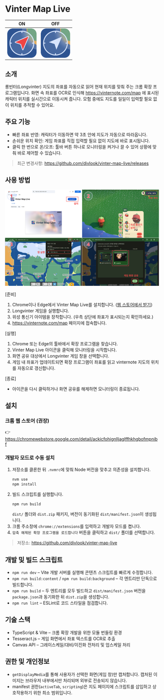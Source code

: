 # Vinter Map Live

| ON | OFF |
| - | - |
| <img src="./public/icons/icon-active@128w.png" alt="Vinter Map Live 아이콘" width="96" height="96" /> | <img src="./public/icons/icon@128w.png" alt="Vinter Map Live 아이콘" width="96" height="96" /> |

## 소개

롱빈터(Longvinter) 지도의 좌표를 자동으로 읽어 현재 위치를 맞춰 주는 크롬 확장 프로그램입니다.
화면 속 좌표를 OCR로 인식해 https://vinternote.com/map 에 표시된 캐릭터 위치를 실시간으로 이동시켜 줍니다.
모험 중에도 지도를 일일이 입력할 필요 없이 위치를 추적할 수 있어요.

## 주요 기능

- 빠른 좌표 반영: 캐릭터가 이동하면 약 3초 안에 지도가 자동으로 따라옵니다.
- 손쉬운 위치 확인: 게임 좌표를 직접 입력할 필요 없이 지도에 바로 표시됩니다.
- 클릭 한 번으로 온/오프: 툴바 버튼 하나로 모니터링을 켜거나 끌 수 있어 상황에 맞춰 바로 제어할 수 있습니다.

> 최근 변경사항: https://github.com/divlook/vinter-map-live/releases

## 사용 방법

![user manual](attachments/user_manual_1280x800.jpg)

[준비]
1. Chrome이나 Edge에서 Vinter Map Live를 설치합니다. ([웹 스토어에서 받기](https://chromewebstore.google.com/detail/ackicfohignlljaglffhkhgbofmpnibf))
2. Longvinter 게임을 실행합니다.
3. 위성 통신기 아이템을 장착합니다. (우측 상단에 좌표가 표시되는지 확인하세요.)
4. https://vinternote.com/map 페이지에 접속합니다.

[실행]
1. Chrome 또는 Edge의 툴바에서 확장 프로그램을 찾습니다.
2. Vinter Map Live 아이콘을 클릭해 모니터링을 시작합니다.
3. 화면 공유 대상에서 Longvinter 게임 창을 선택합니다.
4. 게임 내 좌표가 업데이트되면 확장 프로그램이 좌표를 읽고 vinternote 지도의 위치를 자동으로 갱신합니다.

[종료]
- 아이콘을 다시 클릭하거나 화면 공유를 해제하면 모니터링이 종료됩니다.

## 설치

### 크롬 웹 스토어 (권장)

👉 https://chromewebstore.google.com/detail/ackicfohignlljaglffhkhgbofmpnibf

### 개발자 모드로 수동 설치

1. 저장소를 클론한 뒤 `.nvmrc`에 맞춰 Node 버전을 맞추고 의존성을 설치합니다.
   ```bash
   nvm use
   npm install
   ```
2. 빌드 스크립트를 실행합니다.
   ```bash
   npm run build
   ```
   `dist/` 폴더와 `dist.zip` 패키지, 버전이 동기화된 `dist/manifest.json`이 생성됩니다.
3. 크롬 주소창에 `chrome://extensions`를 입력하고 개발자 모드를 켭니다.
4. `압축 해제된 확장 프로그램을 로드합니다` 버튼을 클릭하고 `dist/` 폴더를 선택합니다.

> 저장소: https://github.com/divlook/vinter-map-live

## 개발 및 빌드 스크립트

- `npm run dev` – Vite 개발 서버를 실행해 콘텐츠 스크립트를 빠르게 수정합니다.
- `npm run build:content` / `npm run build:background` – 각 엔트리만 단독으로 빌드합니다.
- `npm run build` – 두 엔트리를 모두 빌드하고 `dist/manifest.json` 버전을 `package.json`과 동기화한 뒤 `dist.zip`을 생성합니다.
- `npm run lint` – ESLint로 코드 스타일을 점검합니다.

## 기술 스택

- TypeScript & Vite – 크롬 확장 개발을 위한 모듈 번들링 환경
- Tesseract.js – 게임 화면에서 좌표 텍스트를 OCR로 추출
- Canvas API – 그레이스케일/대비/이진화 전처리 및 업스케일 처리

## 권한 및 개인정보

- `getDisplayMedia`를 통해 사용자가 선택한 화면(게임 창)만 캡처합니다. 캡처된 이미지는 브라우저 내부에서만 처리되며 외부로 전송되지 않습니다.
- manifest 권한(`activeTab`, `scripting`)은 지도 페이지에 스크립트를 삽입하고 상호작용하기 위한 최소 범위입니다.
